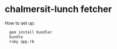 # chalmersit-lunch fetcher

How to set up:

```bash
  gem install bundler
  bundle
  ruby app.rb
```